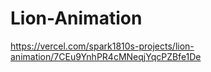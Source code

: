 # Lion-Animation

https://vercel.com/spark1810s-projects/lion-animation/7CEu9YnhPR4cMNeqjYqcPZBfe1De
